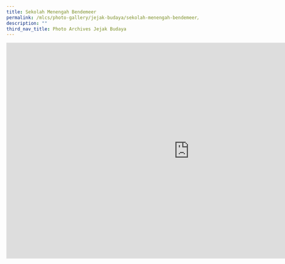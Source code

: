 ```yaml
---
title: Sekolah Menengah Bendemeer
permalink: /mlcs/photo-gallery/jejak-budaya/sekolah-menengah-bendemeer/
description: ""
third_nav_title: Photo Archives Jejak Budaya
---
```

<iframe allowfullscreen="true" height="569" width="960" frameborder="0" src="https://docs.google.com/presentation/d/e/2PACX-1vR0spa0v-G0sVTlFr18gVWXTImiLm7oYrro-3NkWD5GyZEuDqMVGRkYkTU-deYYIfhILE9Zw5PKpB0h/embed?start=true&amp;loop=true&amp;delayms=5000"></iframe>
